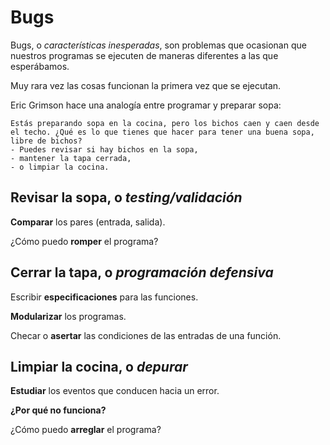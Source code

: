 # Bugs

Bugs, o *características inesperadas*, son problemas que ocasionan que nuestros programas se ejecuten de maneras diferentes a las que esperábamos.

Muy rara vez las cosas funcionan la primera vez que se ejecutan.

Eric Grimson hace una analogía entre programar y preparar sopa:

    Estás preparando sopa en la cocina, pero los bichos caen y caen desde el techo. ¿Qué es lo que tienes que hacer para tener una buena sopa, libre de bichos?
    - Puedes revisar si hay bichos en la sopa,
    - mantener la tapa cerrada,
    - o limpiar la cocina.

## Revisar la sopa, o *testing/validación*

**Comparar** los pares (entrada, salida).

¿Cómo puedo **romper** el programa?

## Cerrar la tapa, o *programación defensiva*

Escribir **especificaciones** para las funciones.

**Modularizar** los programas.

Checar o **asertar** las condiciones de las entradas de una función.

## Limpiar la cocina, o *depurar*

**Estudiar** los eventos que conducen hacia un error.

**¿Por qué no funciona?**

¿Cómo puedo **arreglar** el programa?
